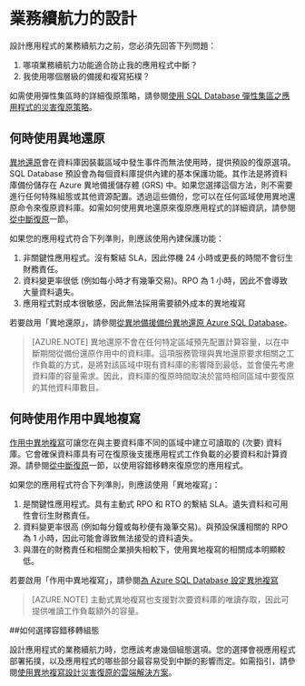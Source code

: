 <properties 
   pageTitle="SQL Database 的業務續航力設計" 
   description="選擇指引：本節提供如何選擇應使用之 BCDR 功能及何時使用的指引。其中包括使用 SQL DB 會自動取得之功能的說明。"
   services="sql-database" 
   documentationCenter="" 
   authors="elfisher" 
   manager="jhubbard" 
   editor="monicar"/>

<tags
   ms.service="sql-database"
   ms.devlang="NA"
   ms.topic="article"
   ms.tgt_pltfrm="NA"
   ms.workload="data-management" 
   ms.date="05/27/2016"
   ms.author="elfish"/>

# 業務續航力的設計

設計應用程式的業務續航力之前，您必須先回答下列問題：

1. 哪項業務續航力功能適合防止我的應用程式中斷？
2. 我使用哪個層級的備援和複寫拓樸？

如需使用彈性集區時的詳細復原策略，請參閱[使用 SQL Database 彈性集區之應用程式的災害復原策略](sql-database-disaster-recovery-strategies-for-applications-with-elastic-pool.md)。

## 何時使用異地還原

[異地還原](sql-database-geo-restore.md)會在資料庫因裝載區域中發生事件而無法使用時，提供預設的復原選項。SQL Database 預設會為每個資料庫提供內建的基本保護功能。其作法是將資料庫備份儲存在 Azure 異地備援儲存體 (GRS) 中。如果您選擇這個方法，則不需要進行任何特殊組態或其他資源配置。透過這些備份，您可以在任何區域使用異地還原命令來復原資料庫。如需如何使用異地還原來復原應用程式的詳細資訊，請參閱[從中斷復原](sql-database-disaster-recovery.md)一節。

如果您的應用程式符合下列準則，則應該使用內建保護功能：

1. 非關鍵性應用程式。沒有繫結 SLA，因此停機 24 小時或更長的時間不會衍生財務責任。
2. 資料變更率很低 (例如每小時才有幾筆交易)。RPO 為 1 小時，因此不會導致大量資料遺失。
3. 應用程式對成本很敏感，因此無法採用需要額外成本的異地複寫 

若要啟用「異地還原」，請參閱[從異地備援備份異地還原 Azure SQL Database](sql-database-geo-restore-portal.md)。

> [AZURE.NOTE] 異地還原不會在任何特定區域預先配置計算容量，以在中斷期間從備份還原作用中的資料庫。這項服務管理與異地還原要求相關之工作負載的方式，是將對該區域中現有資料庫的影響降到最低，並會優先考慮資料庫的容量需求。因此，資料庫的復原時間取決於當時相同區域中要復原的其他資料庫數目。

## 何時使用作用中異地複寫

[作用中異地複寫](sql-database-geo-replication-overview.md)可讓您在與主要資料庫不同的區域中建立可讀取的 (次要) 資料庫。它會確保資料庫具有可在復原後支援應用程式工作負載的必要資料和計算資源。請參閱[從中斷復原](sql-database-disaster-recovery.md)一節，以使用容錯移轉來復原您的應用程式。

如果您的應用程式符合下列準則，則應該使用「異地複寫」：

1. 是關鍵性應用程式。具有主動式 RPO 和 RTO 的繫結 SLA。遺失資料和可用性會衍生財務責任。 
2. 資料變更率很高 (例如每分鐘或每秒便有幾筆交易)。與預設保護相關的 RPO 為 1 小時，因此可能會導致無法接受的資料遺失。
3. 與潛在的財務責任和相關企業損失相較下，使用異地複寫的相關成本明顯較低。

若要啟用「作用中異地複寫」，請參閱[為 Azure SQL Database 設定異地複寫](sql-database-geo-replication-portal.md)

> [AZURE.NOTE] 主動式異地複寫也支援對次要資料庫的唯讀存取，因此可提供唯讀工作負載額外的容量。




##如何選擇容錯移轉組態 

設計應用程式的業務續航力時，您應該考慮幾個組態選項。您的選擇會視應用程式部署拓撲，以及應用程式的哪些部分最容易受到中斷的影響而定。如需指引，請參閱[使用異地複寫設計災害復原的雲端解決方案](sql-database-designing-cloud-solutions-for-disaster-recovery.md)。

<!---HONumber=AcomDC_0608_2016-->